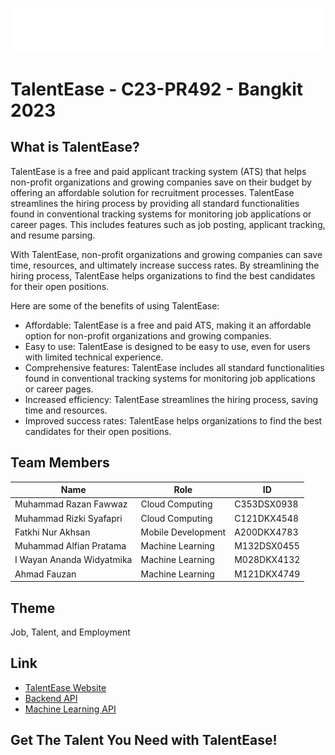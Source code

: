 ![TalentEase logo](TalentEase.png)

# TalentEase - C23-PR492 - Bangkit 2023

## What is TalentEase?

TalentEase is a free and paid applicant tracking system (ATS) that helps non-profit organizations and growing companies save on their budget by offering an affordable solution for recruitment processes. TalentEase streamlines the hiring process by providing all standard functionalities found in conventional tracking systems for monitoring job applications or career pages. This includes features such as job posting, applicant tracking, and resume parsing.

With TalentEase, non-profit organizations and growing companies can save time, resources, and ultimately increase success rates. By streamlining the hiring process, TalentEase helps organizations to find the best candidates for their open positions.

Here are some of the benefits of using TalentEase:

- Affordable: TalentEase is a free and paid ATS, making it an affordable option for non-profit organizations and growing companies.
- Easy to use: TalentEase is designed to be easy to use, even for users with limited technical experience.
- Comprehensive features: TalentEase includes all standard functionalities found in conventional tracking systems for monitoring job applications or career pages.
- Increased efficiency: TalentEase streamlines the hiring process, saving time and resources.
- Improved success rates: TalentEase helps organizations to find the best candidates for their open positions.

## Team Members

| Name                      | Role               | ID          |
| ------------------------- | ------------------ | ----------- |
| Muhammad Razan Fawwaz     | Cloud Computing    | C353DSX0938 |
| Muhammad Rizki Syafapri   | Cloud Computing    | C121DKX4548 |
| Fatkhi Nur Akhsan         | Mobile Development | A200DKX4783 |
| Muhammad Alfian Pratama   | Machine Learning   | M132DSX0455 |
| I Wayan Ananda Widyatmika | Machine Learning   | M028DKX4132 |
| Ahmad Fauzan              | Machine Learning   | M121DKX4749 |

## Theme

Job, Talent, and Employment

## Link

- [TalentEase Website](https://TalentEase.dev/)
- [Backend API](https://be-api.TalentEase.dev/)
- [Machine Learning API](https://ml-api.TalentEase.dev/)

## Get The Talent You Need with TalentEase!
